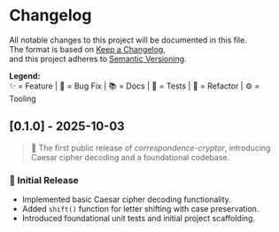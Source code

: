# Changelog

All notable changes to this project will be documented in this file.  
The format is based on [Keep a Changelog](https://keepachangelog.com/en/1.1.0/),  
and this project adheres to [Semantic Versioning](https://semver.org/spec/v2.0.0.html).

**Legend:**  
✨ = Feature | 🐛 = Bug Fix | 📚 = Docs | 🧪 = Tests | 🧹 = Refactor | ⚙️ = Tooling

## [0.1.0] - 2025-10-03
> 🎉 The first public release of *correspondence-cryptor*, introducing Caesar cipher decoding and a foundational codebase.


### 🚀 Initial Release
- Implemented basic Caesar cipher decoding functionality.
- Added `shift()` function for letter shifting with case preservation.
- Introduced foundational unit tests and initial project scaffolding.
